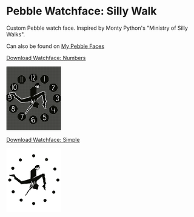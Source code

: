 Pebble Watchface: Silly Walk
=================

Custom Pebble watch face. Inspired by Monty Python's "Ministry of Silly Walks".

Can also be found on [My Pebble Faces](http://www.mypebblefaces.com/?auID=743&aName=dansl&pageTitle=Faces%20by%20dansl)

[Download Watchface: Numbers](https://github.com/dansl/pebble-silly-walk/blob/master/silly_walk/silly_walk.pbw?raw=true)

![Numbers](/reference.png)

[Download Watchface: Simple](https://github.com/dansl/pebble-silly-walk/blob/master/silly_walk_simple/silly_walk_simple.pbw?raw=true)

![Simple](/reference2.png)
